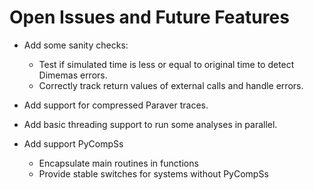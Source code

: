 # Open Issues and Future Features

* Add some sanity checks:
  * Test if simulated time is less or equal to original time to detect Dimemas errors.
  * Correctly track return values of external calls and handle errors.

* Add support for compressed Paraver traces.

* Add basic threading support to run some analyses in parallel.

* Add support PyCompSs
  * Encapsulate main routines in functions
  * Provide stable switches for systems without PyCompSs

